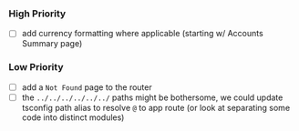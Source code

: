 
### High Priority
- [ ] add currency formatting where applicable (starting w/ Accounts Summary page)

### Low Priority
- [ ] add a `Not Found` page to the router
- [ ] the `../../../../../../` paths might be bothersome, we could update tsconfig path alias to resolve `@` to app route (or look at separating some code into distinct modules)